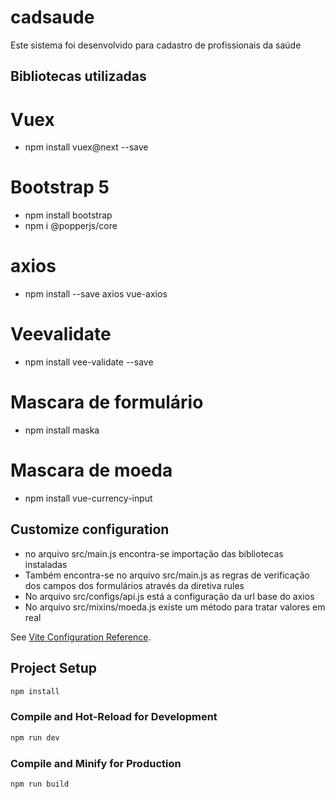 # cadsaude

Este sistema foi desenvolvido para cadastro de profissionais da saúde

## Bibliotecas utilizadas

# Vuex
- npm install vuex@next --save

# Bootstrap 5
- npm install bootstrap
- npm i @popperjs/core

# axios
- npm install --save axios vue-axios

# Veevalidate
- npm install vee-validate --save

# Mascara de formulário
- npm install maska

# Mascara de moeda
- npm install vue-currency-input

## Customize configuration

- no arquivo src/main.js encontra-se importação das bibliotecas instaladas
- Também encontra-se no arquivo src/main.js as regras de verificação dos campos dos formulários através da diretiva rules
- No arquivo src/configs/api.js está a configuração da url base do axios
- No arquivo src/mixins/moeda.js existe um método para tratar valores em real

See [Vite Configuration Reference](https://vitejs.dev/config/).

## Project Setup

```sh
npm install
```

### Compile and Hot-Reload for Development

```sh
npm run dev
```

### Compile and Minify for Production

```sh
npm run build
```
